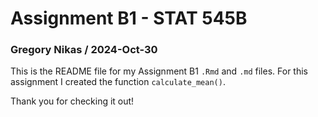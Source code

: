 # Assignment B1 - STAT 545B
### Gregory Nikas / 2024-Oct-30

This is the README file for my Assignment B1 `.Rmd` and `.md` files. For this assignment I created the function `calculate_mean()`.

Thank you for checking it out!
